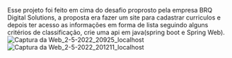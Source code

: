 Esse projeto foi feito em cima do desafio proprosto pela empresa BRQ Digital Solutions, a proposta era fazer um site para cadastrar curriculos e depois ter acesso as informações em forma de lista seguindo alguns critérios de classificação, crie uma api em java(spring boot e Spring Web).
![Captura da Web_2-5-2022_20925_localhost](https://user-images.githubusercontent.com/86692878/166340493-a6c0ec86-2b72-412c-b869-b437391d62fe.jpeg)
![Captura da Web_2-5-2022_201211_localhost](https://user-images.githubusercontent.com/86692878/166340703-969e8893-dea0-490d-872b-233afb5fcee1.jpeg)
